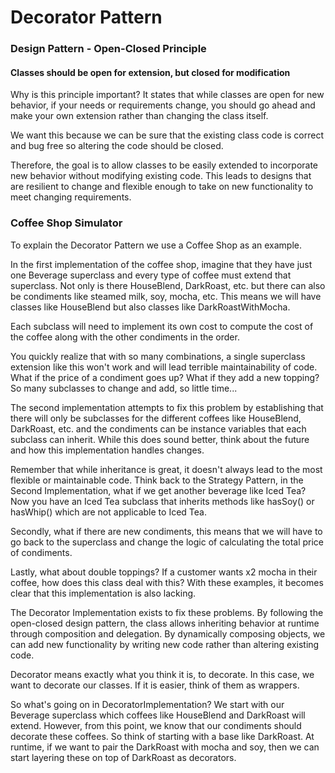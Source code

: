 # Decorator Pattern

### Design Pattern - Open-Closed Principle
#### Classes should be open for extension, but closed for modification

Why is this principle important? It states that while classes
are open for new behavior, if your needs or requirements change, 
you should go ahead and make your own extension rather than 
changing the class itself.

We want this because we can be sure that the existing class code
is correct and bug free so altering the code should be closed.

Therefore, the goal is to allow classes to be easily extended to 
incorporate new behavior without modifying existing code. This 
leads to designs that are resilient to change and flexible 
enough to take on new functionality to meet changing 
requirements.

### Coffee Shop Simulator

To explain the Decorator Pattern we use a Coffee Shop as an 
example.

In the first implementation of the coffee shop, imagine that they
have just one Beverage superclass and every type of coffee must extend
that superclass. Not only is there HouseBlend, DarkRoast, etc. but
there can also be condiments like steamed milk, soy, mocha, etc. This 
means we will have classes like HouseBlend but also classes like 
DarkRoastWithMocha.

Each subclass will need to implement its own cost to compute the cost of
the coffee along with the other condiments in the order.

You quickly realize that with so many combinations, a single
superclass extension like this won't work and will lead terrible
maintainability of code. What if the price of a condiment goes up? What if they add
a new topping? So many subclasses to change and add,
so little time...

The second implementation attempts to fix this problem by establishing
that there will only be subclasses for the different coffees like 
HouseBlend, DarkRoast, etc. and the condiments can be instance 
variables that each subclass can inherit. While this does sound better,
think about the future and how this implementation handles changes.

Remember that while inheritance is great, it doesn't always lead 
to the most flexible or maintainable code. Think back to the 
Strategy Pattern, in the Second Implementation, what if we get 
another beverage like Iced Tea? Now you have an Iced Tea subclass
that inherits methods like hasSoy() or hasWhip() which are not applicable to Iced Tea.

Secondly, what if there are new condiments, this means that we will
have to go back to the superclass and change the logic of calculating 
the total price of condiments.

Lastly, what about double toppings? If a customer wants x2 mocha in
their coffee, how does this class deal with this? With these examples,
it becomes clear that this implementation is also lacking.

The Decorator Implementation exists to fix these problems. By following
the open-closed design pattern, the class allows inheriting behavior 
at runtime through composition and delegation. By dynamically 
composing objects, we can add new functionality by writing new code 
rather than altering existing code.

Decorator means exactly what you think it is, to decorate. In this 
case, we want to decorate our classes. If it is easier, think of them
as wrappers.

So what's going on in DecoratorImplementation? We start with our 
Beverage superclass which coffees like HouseBlend and DarkRoast will
extend. However, from this point, we know that our condiments should 
decorate these coffees. So think of starting with a base like DarkRoast.
At runtime, if we want to pair the DarkRoast with mocha and soy, then 
we can start layering these on top of DarkRoast as decorators.